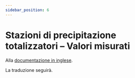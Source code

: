 ```yaml
---
sidebar_position: 6
---
```


# Stazioni di precipitazione totalizzatori – Valori misurati

Alla [documentazione in inglese](https://opendatadocs.meteoswiss.ch/a-data-groundbased/a6-totaliser-precipitation-stations).

La traduzione seguirà.
